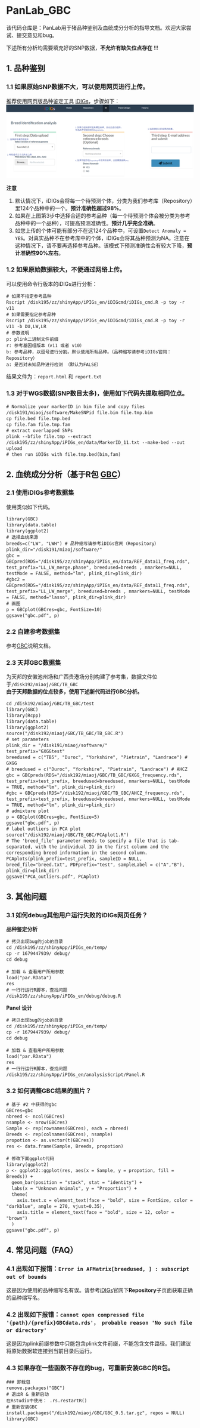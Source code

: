 # PanLab_GBC
该代码仓库是：PanLab用于猪品种鉴别及血统成分分析的指导文档。欢迎大家尝试、提交意见和bug。


下述所有分析均需要填充好的SNP数据，**不允许有缺失位点存在** !!!

## 1. 品种鉴别
### 1.1 如果原始SNP数据不大，可以使用网页进行上传。
推荐使用网页版品种鉴定工具 [iDIGs](http://alphaindex.zju.edu.cn/iDIGs_en/)，步骤如下：
![image](https://github.com/JanMiao/PanLab_GBC/blob/main/images/iDIGs_instruction.PNG)


**注意**
1. 默认情况下，iDIGs会将每一个待预测个体，分类为我们参考库（Repository）里124个品种中的一个。**预计准确性超过98%**。
2. 如果在上图第3步中选择合适的参考品种（每一个待预测个体会被分类为参考品种中的一个品种），可提高预测准确性。**预计几乎完全准确**。
3. 如您上传的个体可能有部分不在这124个品种中，可设置`Detect Anomaly = YES`。对真实品种不在参考库中的个体，iDIGs会将其品种预测为NA。注意在这种情况下，请不要再选择参考品种。该模式下预测准确性会有较大下降，**预计准确性90%左右**。


### 1.2 如果原始数据较大，不便通过网络上传。
可以使用命令行版本的iDIGs进行分析：
```{R}
# 如果不指定参考品种
Rscript /disk195/zz/shinyApp/iPIGs_en/iDIGcmd/iDIGs_cmd.R -p toy -r v11
# 如果需要指定参考品种
Rscript /disk195/zz/shinyApp/iPIGs_en/iDIGcmd/iDIGs_cmd.R -p toy -r v11 -b DU,LW,LR
# 参数说明
p: plink二进制文件前缀
r: 参考基因组版本（v11 或者 v10）
b: 参考品种，以逗号进行分割。默认使用所有品种。（品种缩写请参考iDIGs官网：Repository）
a: 是否对未知品种进行检测 （默认为FALSE）
```
结果文件为：`report.html` 和 `report.txt`


### 1.3 对于WGS数据(SNP数目太多)，使用如下代码先提取相同位点。
```
# Normalize your markerID in bim file and copy files
/disk191/miaoj/software/MakeSNPid file.bim file.tmp.bim
cp file.bed file.tmp.bed
cp file.fam file.tmp.fam
# extract overlapped SNPs
plink --bfile file.tmp --extract /disk195/zz/shinyApp/iPIGs_en/data/MarkerID_11.txt --make-bed --out upload
# then run iDIGs with file.tmp.bed(bim,fam)
```

## 2. 血统成分分析（基于R包 [GBC](https://github.com/JanMiao/GBC)）
### 2.1 使用iDIGs参考数据集
使用类似如下代码。
```
library(GBC)
library(data.table)
library(ggplot2)
# 选择血统来源
breeds=c("LW", "LWH") # 品种缩写请参考iDIGs官网（Repository）
plink_dir="/disk191/miaoj/software/"
gbc = GBCpred(RDS="/disk195/zz/shinyApp/iPIGs_en/data/REF_data11_freq.rds", test_prefix="LL_LW_merge.phase", breedused=breeds , nmarkers=NULL, testMode = FALSE, method="lm", plink_dir=plink_dir)
#gbc2 = GBCpred(RDS="/disk195/zz/shinyApp/iPIGs_en/data/REF_data11_freq.rds", test_prefix="LL_LW_merge", breedused=breeds , nmarkers=NULL, testMode = FALSE, method="lasso", plink_dir=plink_dir)
# 画图
p = GBCplot(GBCres=gbc, FontSize=10)
ggsave("gbc.pdf", p)
```

### 2.2 自建参考数据集
参考[GBC](https://github.com/JanMiao/GBC)说明文档。

### 2.3 天邦GBC数据集
为天邦的安徽池州场和广西贵港场分别构建了参考集，数据文件位于`/disk192/miaoj/GBC/TB_GBC`  
**由于天邦数据的位点较多，使用下述新代码进行GBC分析。**

```
cd /disk192/miaoj/GBC/TB_GBC/test
library(GBC)
library(Rcpp)
library(data.table)
library(ggplot2)
source("/disk192/miaoj/GBC/TB_GBC/TB_GBC.R")
# set parameters
plink_dir = "/disk191/miaoj/software/"
test_prefix="GXGGtest"
breedused = c("TB5", "Duroc", "Yorkshire", "Pietrain", "Landrace") # GXGG
# breedused = c("Duroc", "Yorkshire", "Pietrain", "Landrace") # AHCZ
gbc = GBCpreds(RDS="/disk192/miaoj/GBC/TB_GBC/GXGG_frequency.rds", test_prefix=test_prefix, breedused=breedused, nmarkers=NULL, testMode = TRUE, method="lm", plink_dir=plink_dir)
#gbc = GBCpreds(RDS="/disk192/miaoj/GBC/TB_GBC/AHCZ_frequency.rds", test_prefix=test_prefix, breedused=breedused, nmarkers=NULL, testMode = TRUE, method="lm", plink_dir=plink_dir)
# admixture plot
p = GBCplot(GBCres=gbc, FontSize=5)
ggsave("gbc.pdf", p)
# label outliers in PCA plot
source("/disk192/miaoj/GBC/TB_GBC/PCAplot1.R")
# The 'breed_file' parameter needs to specify a file that is tab-separated, with the individual ID in the first column and the corresponding breed information in the second column.
PCAplots(plink_prefix=test_prefix, sampleID = NULL, breed_file="breed.txt", PDFprefix="test", sampleLabel = c("A","B"), plink_dir=plink_dir)
ggsave("PCA_outliers.pdf", PCAplot)
```


## 3. 其他问题
### 3.1 如何debug其他用户运行失败的iDIGs网页任务？
**品种鉴定分析**
```
# 拷贝出现bug的job的目录
cd /disk195/zz/shinyApp/iPIGs_en/temp/
cp -r 1679447939/ debug/
cd debug

# 加载 & 查看用户所用参数
load("par.RData")
res
# 一行行运行R脚本，查找问题
/disk195/zz/shinyApp/iPIGs_en/debug/debug.R
```
**Panel 设计**
```
# 拷贝出现bug的job的目录
cd /disk195/zz/shinyApp/iPIGs_en/temp/
cp -r 1679447939/ debug/
cd debug

# 加载 & 查看用户所用参数
load("par.RData")
res
# 一行行运行R脚本，查找问题
/disk195/zz/shinyApp/iPIGs_en/analysisScript/Panel.R
```

### 3.2 如何调整GBC结果的图片？
```
# 基于 #2 中获得的gbc
GBCres=gbc
nbreed <- ncol(GBCres)
nsample <- nrow(GBCres)
Sample <- rep(rownames(GBCres), each = nbreed)
Breeds <- rep(colnames(GBCres), nsample)
propotion <- as.vector(t(GBCres))
res <- data.frame(Sample, Breeds, propotion)

# 修改下面ggplot代码
library(ggplot2)
p <- ggplot2::ggplot(res, aes(x = Sample, y = propotion, fill = Breeds)) +
  geom_bar(position = "stack", stat = "identity") +
  labs(x = "Unknown Animals", y = "Proportion") +
  theme(
    axis.text.x = element_text(face = "bold", size = FontSize, color = "darkblue", angle = 270, vjust=0.35),
    axis.title = element_text(face = "bold", size = 12, color = "brown")
  )
ggsave("gbc.pdf", p)

```
## 4. 常见问题（FAQ）
### 4.1 出现如下报错：`Error in AFMatrix[breedused, ] : subscript out of bounds`
这是因为使用的品种缩写名有误。请参考[iDIGs](http://alphaindex.zju.edu.cn/iDIGs_en/)官网下**Repository**子页面获取正确的品种缩写名。

### 4.2 出现如下报错：`cannot open compressed file '{path}/{prefix}GBCdata.rds'， probable reason 'No such file or directory'`
这是因为plink前缀参数中只能包含plink文件前缀，不能包含文件路径。我们建议将原始数据软连接到当前目录后运行。

### 4.3 如果存在一些函数不存在的bug，可重新安装GBC的R包。
```
### 卸载包
remove.packages("GBC")
# 退出R & 重新启动
在Rstudio中使用： .rs.restartR()
# 重新安装GBC
install.packages("/disk192/miaoj/GBC/GBC_0.5.tar.gz", repos = NULL)
library(GBC)
```


